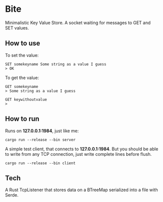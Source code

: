 # Bite

Minimalistic Key Value Store. A socket waiting for messages to GET and SET
values.

## How to use

To set the value:

    SET somekeyname Some string as a value I guess
    > OK

To get the value:

    GET somekeyname
    > Some string as a value I guess

    GET keywithoutvalue
    >

## How to run

Runs on **127.0.0.1:1984**, just like me:

    cargo run --release --bin server

A simple test client, that connects to **127.0.0.1:1984**. But you should be
able to write from any TCP connection, just write complete lines before flush.

    cargo run --release --bin client

## Tech

A Rust TcpListener that stores data on a BTreeMap serialized into a file with
Serde.
